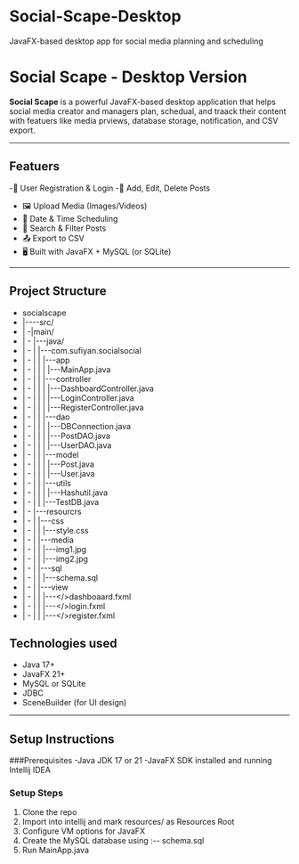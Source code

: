 # Social-Scape-Desktop
JavaFX-based desktop app for social media planning and scheduling

# Social Scape - Desktop Version

**Social Scape** is a powerful JavaFX-based desktop application that helps social media creator and managers plan, schedual, and traack their content with featuers like media prviews, database storage, notification, and CSV export.

------

## Featuers 

-🔐 User Registration & Login
-📝 Add, Edit, Delete Posts
- 🖼 Upload Media (Images/Videos)
- 📅 Date & Time Scheduling
- 🔎 Search & Filter Posts
- 📤 Export to CSV
- 🖥 Built with JavaFX + MySQL (or SQLite)

-----

## Project Structure

-  socialscape
-  |----src/
-  |   -|main/
-  |   -   |---java/
-  |   -   |   |---com.sufiyan.socialsocial
-  |   -   |   |  |---app
-  |   -   |   |  | |---MainApp.java
-  |   -   |   |  |---controller
-  |   -   |   |  |  |---DashboardController.java
-  |   -   |   |  |  |---LoginController.java
-  |   -   |   |  |  |---RegisterController.java
-  |   -   |   |  |---dao
-  |   -   |   |  |  |---DBConnection.java
-  |   -   |   |  |  |---PostDAO.java
-  |   -   |   |  |  |---UserDAO.java
-  |   -   |   |  |---model
-  |   -   |   |  |  |---Post.java
-  |   -   |   |  |  |---User.java
-  |   -   |   |  |---utils
-  |   -   |   |  |  |---Hashutil.java
-  |   -   |   |  |---TestDB.java
-  |   -   |---resourcrs   
-  |   -   |   |---css
-  |   -   |   |  |---style.css
-  |   -   |   |---media 
-  |   -   |   |  |---img1.jpg
-  |   -   |   |  |---img2.jpg
-  |   -   |   |---sql
-  |   -   |   |  |---schema.sql
-  |   -   |   |---view
-  |   -   |   |  |---</>dashboaard.fxml
-  |   -   |   |  |---</>login.fxml
-  |   -   |   |  |---</>register.fxml

  ## Technologies used
  - Java 17+
  - JavaFX 21+
  - MySQL or SQLite
  - JDBC
  - SceneBuilder (for UI design)
 
  ----
  ## Setup Instructions
  ###Prerequisites
  -Java JDK 17 or 21
  -JavaFX SDK installed and running
  Intellij IDEA

  ### Setup Steps
  1. Clone the repo
  2. Import into intellij and mark resources/ as Resources Root
  3. Configure VM options for JavaFX
  4. Create the MySQL database using :-- schema.sql
  5. Run MainApp.java
